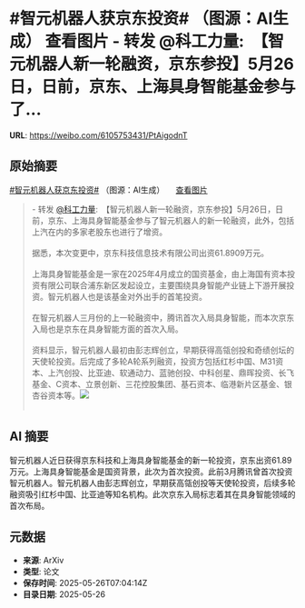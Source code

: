 # #智元机器人获京东投资# （图源：AI生成） 查看图片 - 转发 @科工力量:&ensp;【智元机器人新一轮融资，京东参投】5月26日，日前，京东、上海具身智能基金参与了...

**URL**: https://weibo.com/6105753431/PtAigodnT

## 原始摘要

<a href="https://m.weibo.cn/search?containerid=231522type%3D1%26t%3D10%26q%3D%23%E6%99%BA%E5%85%83%E6%9C%BA%E5%99%A8%E4%BA%BA%E8%8E%B7%E4%BA%AC%E4%B8%9C%E6%8A%95%E8%B5%84%23&amp;extparam=%23%E6%99%BA%E5%85%83%E6%9C%BA%E5%99%A8%E4%BA%BA%E8%8E%B7%E4%BA%AC%E4%B8%9C%E6%8A%95%E8%B5%84%23" data-hide=""><span class="surl-text">#智元机器人获京东投资#</span></a> （图源：AI生成） <a href="https://weibo.cn/sinaurl?u=https%3A%2F%2Fwx2.sinaimg.cn%2Flarge%2F006Fd7o3gy1i1sq0ba84ej31ko0mc4ct.jpg" data-hide=""><span class="url-icon"><img style="width: 1rem;height: 1rem" src="https://h5.sinaimg.cn/upload/2015/01/21/20/timeline_card_small_photo_default.png" referrerpolicy="no-referrer"></span><span class="surl-text">查看图片</span></a><br><blockquote> - 转发 <a href="https://weibo.com/6514077838" target="_blank">@科工力量</a>: 【智元机器人新一轮融资，京东参投】5月26日，日前，京东、上海具身智能基金参与了智元机器人的新一轮融资，此外，包括上汽在内的多家老股东也进行了增资。<br><br>据悉，本次变更中，京东科技信息技术有限公司出资61.8909万元。<br><br>上海具身智能基金是一家在2025年4月成立的国资基金，由上海国有资本投资有限公司联合浦东新区发起设立，主要围绕具身智能产业链上下游开展投资。智元机器人也是该基金对外出手的首笔投资。<br><br>在智元机器人三月份的上一轮融资中，腾讯首次入局具身智能，而本次京东入局也是京东在具身智能方面的首次入局。<br><br>资料显示，智元机器人最初由彭志辉创立，早期获得高瓴创投和奇绩创坛的天使轮投资。后完成了多轮A轮系列融资，投资方包括红杉中国、M31资本、上汽创投、比亚迪、软通动力、蓝驰创投、中科创星、鼎晖投资、长飞基金、C资本、立景创新、三花控股集团、基石资本、临港新片区基金、银杏谷资本等。<img style="" src="https://tvax3.sinaimg.cn/large/0076QpdAgy1i1spuxkphej30z023knl2.jpg" referrerpolicy="no-referrer"><br><br></blockquote>

## AI 摘要

智元机器人近日获得京东科技和上海具身智能基金的新一轮投资，京东出资61.89万元。上海具身智能基金是国资背景，此次为首次投资。此前3月腾讯曾首次投资智元机器人。智元机器人由彭志辉创立，早期获高瓴创投等天使轮投资，后续多轮融资吸引红杉中国、比亚迪等知名机构。此次京东入局标志着其在具身智能领域的首次布局。

## 元数据

- **来源**: ArXiv
- **类型**: 论文
- **保存时间**: 2025-05-26T07:04:14Z
- **目录日期**: 2025-05-26
